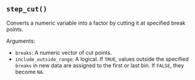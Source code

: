 ## `step_cut()`

Converts a numeric variable into a factor by cutting it at specified break points.

Arguments:
* `breaks`: A numeric vector of cut points.
* `include_outside_range`: A logical. If `TRUE`, values outside the specified `breaks` in new data are assigned to the first or last bin. If `FALSE`, they become `NA`.
